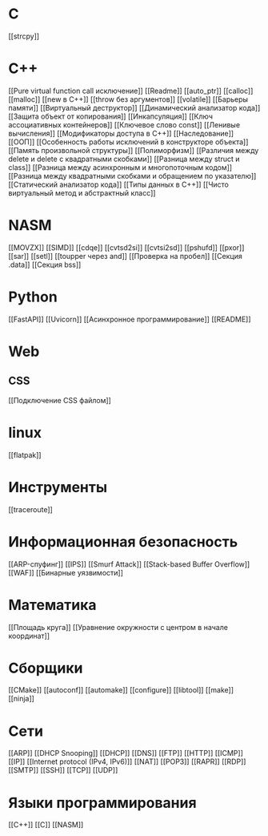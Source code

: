 # C
[[strcpy]]
# C++
[[Pure virtual function call исключение]]
[[Readme]]
[[auto_ptr]]
[[calloc]]
[[malloc]]
[[new в C++]]
[[throw без аргументов]]
[[volatile]]
[[Барьеры памяти]]
[[Виртуальный деструктор]]
[[Динамический анализатор кода]]
[[Защита объект от копирования]]
[[Инкапсуляция]]
[[Ключ ассоциативных контейнеров]]
[[Ключевое слово const]]
[[Ленивые вычисления]]
[[Модификаторы доступа в C++]]
[[Наследование]]
[[ООП]]
[[Особенность работы исключений в конструкторе объекта]]
[[Память произвольной структуры]]
[[Полиморфизм]]
[[Различия между delete и delete с квадратными скобками]]
[[Разница между struct и class]]
[[Разница между асинхронным и многопоточным кодом]]
[[Разница между квадратными скобками и обращением по указателю]]
[[Статический анализатор кода]]
[[Типы данных в C++]]
[[Чисто виртуальный метод и абстрактный класс]]
# NASM
[[MOVZX]]
[[SIMD]]
[[cdqe]]
[[cvtsd2si]]
[[cvtsi2sd]]
[[pshufd]]
[[pxor]]
[[sar]]
[[setl]]
[[toupper через and]]
[[Проверка на пробел]]
[[Секция .data]]
[[Секция bss]]
# Python
[[FastAPI]]
[[Uvicorn]]
[[Асинхронное программирование]]
[[README]]
# Web
## CSS
[[Подключение CSS файлом]]
# linux
[[flatpak]]
# Инструменты
[[traceroute]]
# Информационная безопасность
[[ARP-спуфинг]]
[[IPS]]
[[Smurf Attack]]
[[Stack-based Buffer Overflow]]
[[WAF]]
[[Бинарные уязвимости]]
# Математика
[[Площадь круга]]
[[Уравнение окружности с центром в начале координат]]
# Сборщики
[[CMake]]
[[autoconf]]
[[automake]]
[[configure]]
[[libtool]]
[[make]]
[[ninja]]
# Сети
[[ARP]]
[[DHCP Snooping]]
[[DHCP]]
[[DNS]]
[[FTP]]
[[HTTP]]
[[ICMP]]
[[IP]]
[[Internet protocol (IPv4, IPv6)]]
[[NAT]]
[[POP3]]
[[RAPR]]
[[RDP]]
[[SMTP]]
[[SSH]]
[[TCP]]
[[UDP]]
# Языки программирования
[[C++]]
[[C]]
[[NASM]]